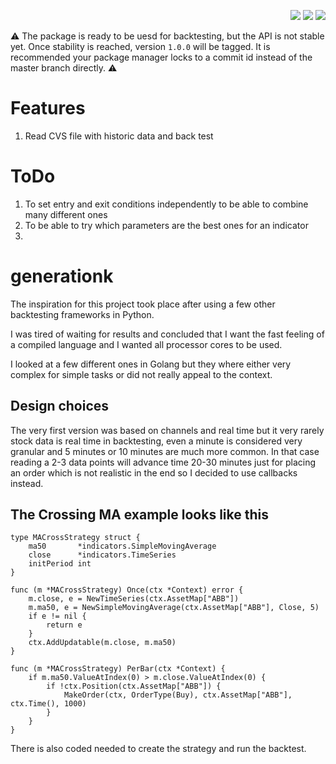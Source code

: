 <p align="right">
  <a href="http://godoc.org/github.com/rocketlaunchr/dataframe-go"><img src="http://godoc.org/github.com/rocketlaunchr/dataframe-go?status.svg" /></a>
  <a href="https://goreportcard.com/report/github.com/rocketlaunchr/dataframe-go"><img src="https://goreportcard.com/badge/github.com/rocketlaunchr/dataframe-go" /></a>
  <a href="https://gocover.io/github.com/rocketlaunchr/dataframe-go"><img src="http://gocover.io/_badge/github.com/rocketlaunchr/dataframe-go" /></a>
</p>


⚠️ The package is ready to be uesd for backtesting, but the API is not stable yet. Once stability is reached, version `1.0.0` will be tagged.
It is recommended your package manager locks to a commit id instead of the master branch directly. ⚠️

# Features

1. Read CVS file with historic data and back test

# ToDo

1. To set entry and exit conditions independently to be able to combine many different ones
2. To be able to try which parameters are the best ones for an indicator
3. 

# generationk
The inspiration for this project took place after using a few other backtesting frameworks in Python. 

I was tired of waiting for results and concluded that I want the fast feeling of a compiled language and I wanted all processor cores to be used.

I looked at a few different ones in Golang but they where either very complex for simple tasks or did not really appeal to the context.

## Design choices
The very first version was based on channels and real time but it very rarely stock data is real time in backtesting, even a minute is considered very granular and 5 minutes or 10 minutes are much more common. In that case reading a 2-3 data points will advance time 20-30 minutes just for placing an order which is not realistic in the
end so I decided to use callbacks instead.

## The Crossing MA example looks like this
```golang
type MACrossStrategy struct {
	ma50       *indicators.SimpleMovingAverage
	close      *indicators.TimeSeries
	initPeriod int
}

func (m *MACrossStrategy) Once(ctx *Context) error {
	m.close, e = NewTimeSeries(ctx.AssetMap["ABB"])
	m.ma50, e = NewSimpleMovingAverage(ctx.AssetMap["ABB"], Close, 5)
	if e != nil {
		return e
	}
	ctx.AddUpdatable(m.close, m.ma50)
}

func (m *MACrossStrategy) PerBar(ctx *Context) {
	if m.ma50.ValueAtIndex(0) > m.close.ValueAtIndex(0) {
		if !ctx.Position(ctx.AssetMap["ABB"]) {
			MakeOrder(ctx, OrderType(Buy), ctx.AssetMap["ABB"], ctx.Time(), 1000)
		}
	}
}
```

There is also coded needed to create the strategy and run the backtest.
